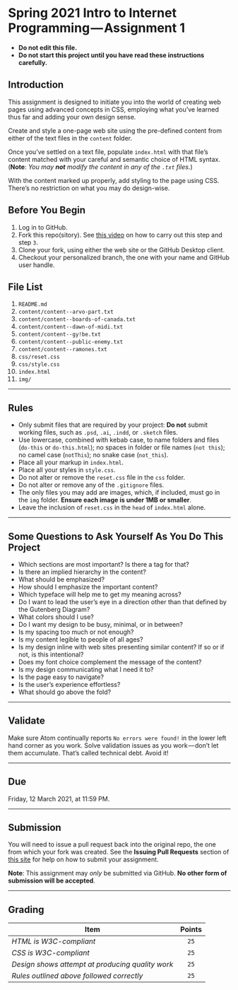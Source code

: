 # Spring 2021 Intro to Internet Programming — Assignment 1

* **Do not edit this file.**  
* **Do not start this project until you have read these instructions carefully.**

## Introduction
This assignment is designed to initiate you into the world of creating web pages using advanced concepts in CSS, employing what you’ve learned thus far and adding your own design sense.

Create and style a one-page web site using the pre-defined content from either of the text files in the `content` folder.

Once you’ve settled on a text file, populate `index.html` with that file’s content matched with your careful and semantic choice of HTML syntax. (**Note**: *You may __not__ modify the content in any of the `.txt` files.*)

With the content marked up properly, add styling to the page using CSS. There’s no restriction on what you may do design-wise.

## Before You Begin
1. Log in to GitHub.
2. Fork this repo(sitory). See [this video](http://code-warrior.github.io/tutorials/git/github/forking-and-cloning-at-the-github-web-site/) on how to carry out this step and step `3`.
3. Clone your fork, using either the web site or the GitHub Desktop client.
4. Checkout your personalized branch, the one with your name and GitHub user handle.

## File List
01. `README.md`
02. `content/content--arvo-part.txt`
03. `content/content--boards-of-canada.txt`
04. `content/content--dawn-of-midi.txt`
05. `content/content--gy!be.txt`
06. `content/content--public-enemy.txt`
07. `content/content--ramones.txt`
08. `css/reset.css`
09. `css/style.css`
10. `index.html`
11. `img/`

---

## Rules
* Only submit files that are required by your project: **Do not** submit working files, such as `.psd`, `.ai`, `.indd`, or `.sketch` files.
* Use lowercase, combined with kebab case, to name folders and files (`do-this` or `do-this.html`); no spaces in folder or file names (`not this`); no camel case (`notThis`); no snake case (`not_this`).
* Place all your markup in `index.html`.
* Place all your styles in `style.css`.
* Do not alter or remove the `reset.css` file in the `css` folder.
* Do not alter or remove any of the `.gitignore` files.
* The only files you may add are images, which, if included, must go in the `img` folder. **Ensure each image is under 1MB or smaller**.
* Leave the inclusion of `reset.css` in the `head` of `index.html` alone.

---

## Some Questions to Ask Yourself As You Do This Project
* Which sections are most important? Is there a tag for that?
* Is there an implied hierarchy in the content?
* What should be emphasized?
* How should I emphasize the important content?
* Which typeface will help me to get my meaning across?
* Do I want to lead the user’s eye in a direction other than that defined by the Gutenberg Diagram?
* What colors should I use?
* Do I want my design to be busy, minimal, or in between?
* Is my spacing too much or not enough?
* Is my content legible to people of all ages?
* Is my design inline with web sites presenting similar content? If so or if not, is this intentional?
* Does my font choice complement the message of the content?
* Is my design communicating what I need it to?
* Is the page easy to navigate?
* Is the user’s experience effortless?
* What should go above the fold?

---

## Validate
Make sure Atom continually reports `No errors were found!` in the lower left hand corner as you work. Solve validation issues as you work — don’t let them accumulate. That’s called technical debt. Avoid it!

---

## Due
Friday, 12 March 2021, at 11:59 PM.

---

## Submission
You will need to issue a pull request back into the original repo, the one from which your fork was created. See the **Issuing Pull Requests** section of [this site](http://code-warrior.github.io/tutorials/git/github/index.html) for help on how to submit your assignment.

**Note**: This assignment may *only* be submitted via GitHub. **No other form of submission will be accepted**.

---

## Grading
| Item                                             | Points |
|--------------------------------------------------|:------:|
| *HTML is W3C-compliant*                          | `25`   |
| *CSS is W3C-compliant*                           | `25`   |
| *Design shows attempt at producing quality work* | `25`   |
| *Rules outlined above followed correctly*        | `25`   |
